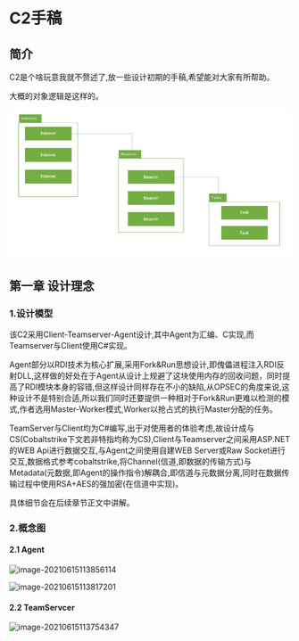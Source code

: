 # C2手稿

## 简介

C2是个啥玩意我就不赘述了,放一些设计初期的手稿,希望能对大家有所帮助。

大概的对象逻辑是这样的。

![](../../.gitbook/assets/shi-yi-tu-.jpg)

## 第一章 设计理念

### 1.设计模型

该C2采用Client-Teamserver-Agent设计,其中Agent为汇编、C实现,而Teamserver与Client使用C\#实现。

Agent部分以RDI技术为核心扩展,采用Fork&Run思想设计,即傀儡进程注入RDI反射DLL,这样做的好处在于Agent从设计上规避了这块使用内存的回收问题，同时提高了RDI模块本身的容错,但这样设计同样存在不小的缺陷,从OPSEC的角度来说,这种设计不是特别合适,所以我们同时还要提供一种相对于Fork&Run更难以检测的模式,作者选用Master-Worker模式,Worker以抢占式的执行Master分配的任务。

TeamServer与Client均为C\#编写,出于对使用者的体验考虑,故设计成与CS\(Cobaltstrike下文若非特指均称为CS\),Client与Teamserver之间采用ASP.NET的WEB Api进行数据交互,与Agent之间使用自建WEB Server或Raw Socket进行交互,数据格式参考cobaltstrike,将Channel\(信道,即数据的传输方式\)与Metadata\(元数据,即Agent的操作指令\)解耦合,即信道与元数据分离,同时在数据传输过程中使用RSA+AES的强加密\(在信道中实现\)。

具体细节会在后续章节正文中讲解。

### 2.概念图

#### 2.1 Agent

![image-20210615113856114](file://C:/Users/Black%20Sheep/AppData/Roaming/Typora/typora-user-images/image-20210615113856114.png?lastModify=1632632537)

![image-20210615113817201](file://C:/Users/Black%20Sheep/AppData/Roaming/Typora/typora-user-images/image-20210615113817201.png?lastModify=1632632537)

#### 2.2 TeamServcer

![image-20210615113754347](file://C:/Users/Black%20Sheep/AppData/Roaming/Typora/typora-user-images/image-20210615113754347.png?lastModify=1632632537)

